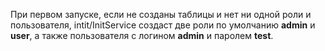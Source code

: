 При первом запуске, если не созданы таблицы и нет ни одной роли и пользователя, intit/InitService создаст две роли по умолчанию **admin** и **user**, а также пользователя с логином **admin** и паролем **test**.